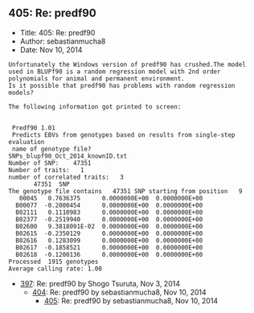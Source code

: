 ## 405: Re: predf90

- Title: 405: Re: predf90
- Author: sebastianmucha8
- Date: Nov 10, 2014

```
Unfortunately the Windows version of predf90 has crushed.The model used in BLUPf90 is a random regression model with 2nd order polynomials for animal and permanent environment. 
Is it possible that predf90 has problems with random regression models?

The following information got printed to screen:


 Predf90 1.01
 Predicts EBVs from genotypes based on results from single-step evaluation
 name of genotype file?
SNPs_blupf90_Oct_2014_knownID.txt
Number of SNP:    47351
Number of traits:   1
number of correlated traits:   3
       47351  SNP
The genotype file contains   47351 SNP starting from position   9
   00045   0.7636375      0.0000000E+00  0.0000000E+00
  B00077  -0.2000454      0.0000000E+00  0.0000000E+00
  B02111   0.1110983      0.0000000E+00  0.0000000E+00
  B02377  -0.2519940      0.0000000E+00  0.0000000E+00
  B02600   9.3818091E-02  0.0000000E+00  0.0000000E+00
  B02615  -0.2350129      0.0000000E+00  0.0000000E+00
  B02616   0.1283099      0.0000000E+00  0.0000000E+00
  B02617  -0.1858521      0.0000000E+00  0.0000000E+00
  B02618  -0.1200136      0.0000000E+00  0.0000000E+00
Processed  1915 genotypes
Average calling rate: 1.00
```

- [397](0397.md): Re: predf90 by Shogo Tsuruta, Nov 3, 2014
    - [404](0404.md): Re: predf90 by sebastianmucha8, Nov 10, 2014
        - [405](0405.md): Re: predf90 by sebastianmucha8, Nov 10, 2014
